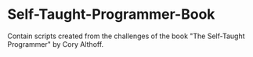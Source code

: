 # Self-Taught-Programmer-Book
Contain scripts created from the challenges of the book "The Self-Taught Programmer" by Cory Althoff. 
